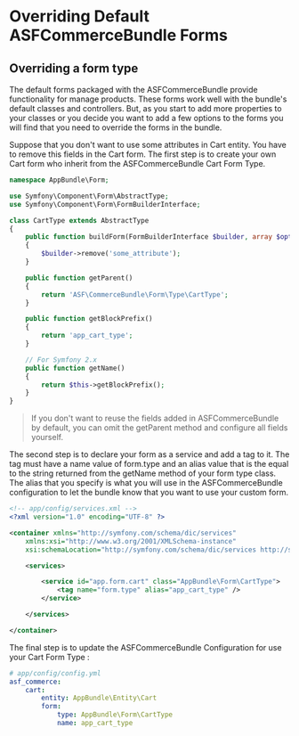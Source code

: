 # Overriding Default ASFCommerceBundle Forms

## Overriding a form type

The default forms packaged with the ASFCommerceBundle provide functionality for manage products. These forms work well with the bundle's default classes and controllers. But, as you start to add more properties to your classes or you decide you want to add a few options to the forms you will find that you need to override the forms in the bundle.

Suppose that you don't want to use some attributes in Cart entity. You have to remove this fields in the Cart form. The first step is to create your own Cart form who inherit from the ASFCommerceBundle Cart Form Type. 

```php
namespace AppBundle\Form;

use Symfony\Component\Form\AbstractType;
use Symfony\Component\Form\FormBuilderInterface;

class CartType extends AbstractType
{
    public function buildForm(FormBuilderInterface $builder, array $options)
    {
        $builder->remove('some_attribute');
    }

    public function getParent()
    {
        return 'ASF\CommerceBundle\Form\Type\CartType';
    }

    public function getBlockPrefix()
    {
        return 'app_cart_type';
    }

    // For Symfony 2.x
    public function getName()
    {
        return $this->getBlockPrefix();
    }
}
```

> If you don't want to reuse the fields added in ASFCommerceBundle by default, you can omit the getParent method and configure all fields yourself.

The second step is to declare your form as a service and add a tag to it. The tag must have a name value of form.type and an alias value that is the equal to the string returned from the getName method of your form type class. The alias that you specify is what you will use in the ASFCommerceBundle configuration to let the bundle know that you want to use your custom form.

```xml
<!-- app/config/services.xml -->
<?xml version="1.0" encoding="UTF-8" ?>

<container xmlns="http://symfony.com/schema/dic/services"
    xmlns:xsi="http://www.w3.org/2001/XMLSchema-instance"
    xsi:schemaLocation="http://symfony.com/schema/dic/services http://symfony.com/schema/dic/services/services-1.0.xsd">

    <services>

        <service id="app.form.cart" class="AppBundle\Form\CartType">
            <tag name="form.type" alias="app_cart_type" />
        </service>

    </services>

</container>
```

The final step is to update the ASFCommerceBundle Configuration for use your Cart Form Type :

```yaml
# app/config/config.yml
asf_commerce:
    cart:
        entity: AppBundle\Entity\Cart
        form:
            type: AppBundle\Form\CartType
            name: app_cart_type
```
